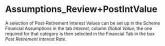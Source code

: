 # Assumptions_Review+PostIntValue

A selection of Post-Retirement Interest Values can be set up in the
Scheme Financial Assumptions in the tab _Interest_, column _Global
Value_; the one required for that category is then selected in the
Financial Tab in the box _Post Retirement Interest Rate_.

